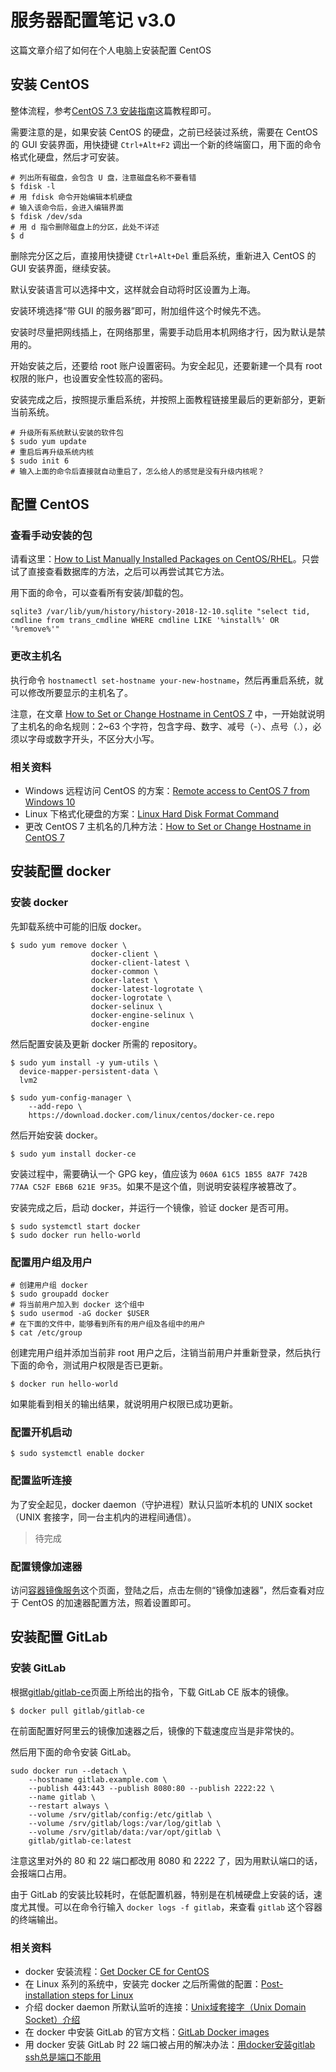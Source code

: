 # 服务器配置笔记 v3.0

这篇文章介绍了如何在个人电脑上安装配置 CentOS

## 安装 CentOS

整体流程，参考[CentOS 7.3 安装指南](https://www.aliyun.com/jiaocheng/143753.html)这篇教程即可。

需要注意的是，如果安装 CentOS 的硬盘，之前已经装过系统，需要在 CentOS 的 GUI 安装界面，用快捷键 `Ctrl+Alt+F2` 调出一个新的终端窗口，用下面的命令格式化硬盘，然后才可安装。


```shell
# 列出所有磁盘，会包含 U 盘，注意磁盘名称不要看错
$ fdisk -l
# 用 fdisk 命令开始编辑本机硬盘
# 输入该命令后，会进入编辑界面
$ fdisk /dev/sda
# 用 d 指令删除磁盘上的分区，此处不详述
$ d
```

删除完分区之后，直接用快捷键 `Ctrl+Alt+Del` 重启系统，重新进入 CentOS 的 GUI 安装界面，继续安装。

默认安装语言可以选择中文，这样就会自动将时区设置为上海。

安装环境选择“带 GUI 的服务器”即可，附加组件这个时候先不选。

安装时尽量把网线插上，在网络那里，需要手动启用本机网络才行，因为默认是禁用的。

开始安装之后，还要给 root 账户设置密码。为安全起见，还要新建一个具有 root 权限的账户，也设置安全性较高的密码。

安装完成之后，按照提示重启系统，并按照上面教程链接里最后的更新部分，更新当前系统。

```shell
# 升级所有系统默认安装的软件包
$ sudo yum update
# 重启后再升级系统内核
$ sudo init 6
# 输入上面的命令后直接就自动重启了，怎么给人的感觉是没有升级内核呢？
```

## 配置 CentOS

### 查看手动安装的包

请看这里：[How to List Manually Installed Packages on CentOS/RHEL](https://www.webhostinghero.com/blog/how-to-list-manually-installed-packages-on-centosrhel/)。只尝试了直接查看数据库的方法，之后可以再尝试其它方法。

用下面的命令，可以查看所有安装/卸载的包。

```shell
sqlite3 /var/lib/yum/history/history-2018-12-10.sqlite "select tid, cmdline from trans_cmdline WHERE cmdline LIKE '%install%' OR '%remove%'"
```

### 更改主机名

执行命令 `hostnamectl set-hostname your-new-hostname`，然后再重启系统，就可以修改所要显示的主机名了。

注意，在文章 [How to Set or Change Hostname in CentOS 7](https://www.tecmint.com/set-change-hostname-in-centos-7/) 中，一开始就说明了主机名的命名规则：2~63 个字符，包含字母、数字、减号（-）、点号（.），必须以字母或数字开头，不区分大小写。

### 相关资料

- Windows 远程访问 CentOS 的方案：[Remote access to CentOS 7 from Windows 10](https://community.spiceworks.com/topic/2040456-remote-access-to-centos-7-from-windows-10)
- Linux 下格式化硬盘的方案：[Linux Hard Disk Format Command](https://www.cyberciti.biz/faq/linux-disk-format/)
- 更改 CentOS 7 主机名的几种方法：[How to Set or Change Hostname in CentOS 7](https://www.tecmint.com/set-change-hostname-in-centos-7/)

## 安装配置 docker

### 安装 docker

先卸载系统中可能的旧版 docker。

```shell
$ sudo yum remove docker \
                  docker-client \
                  docker-client-latest \
                  docker-common \
                  docker-latest \
                  docker-latest-logrotate \
                  docker-logrotate \
                  docker-selinux \
                  docker-engine-selinux \
                  docker-engine
```

然后配置安装及更新 docker 所需的 repository。

```shell
$ sudo yum install -y yum-utils \
  device-mapper-persistent-data \
  lvm2

$ sudo yum-config-manager \
    --add-repo \
    https://download.docker.com/linux/centos/docker-ce.repo
```

然后开始安装 docker。

```shell
$ sudo yum install docker-ce
```

安装过程中，需要确认一个 GPG key，值应该为 `060A 61C5 1B55 8A7F 742B 77AA C52F EB6B 621E 9F35`。如果不是这个值，则说明安装程序被篡改了。

安装完成之后，启动 docker，并运行一个镜像，验证 docker 是否可用。

```shell
$ sudo systemctl start docker
$ sudo docker run hello-world
```

### 配置用户组及用户

```shell
# 创建用户组 docker
$ sudo groupadd docker
# 将当前用户加入到 docker 这个组中
$ sudo usermod -aG docker $USER
# 在下面的文件中，能够看到所有的用户组及各组中的用户
$ cat /etc/group
```

创建完用户组并添加当前非 root 用户之后，注销当前用户并重新登录，然后执行下面的命令，测试用户权限是否已更新。

```shell
$ docker run hello-world
```

如果能看到相关的输出结果，就说明用户权限已成功更新。

### 配置开机启动

```shell
$ sudo systemctl enable docker
```

### 配置监听连接

为了安全起见，docker daemon（守护进程）默认只监听本机的 UNIX socket（UNIX 套接字，同一台主机内的进程间通信）。

> 待完成

### 配置镜像加速器

访问[容器镜像服务](https://cr.console.aliyun.com/)这个页面，登陆之后，点击左侧的“镜像加速器”，然后查看对应于 CentOS 的加速器配置方法，照着设置即可。

## 安装配置 GitLab

### 安装 GitLab

根据[gitlab/gitlab-ce](https://hub.docker.com/r/gitlab/gitlab-ce/)页面上所给出的指令，下载 GitLab CE 版本的镜像。

```shell
$ docker pull gitlab/gitlab-ce
```

在前面配置好阿里云的镜像加速器之后，镜像的下载速度应当是非常快的。

然后用下面的命令安装 GitLab。

```shell
sudo docker run --detach \
    --hostname gitlab.example.com \
    --publish 443:443 --publish 8080:80 --publish 2222:22 \
    --name gitlab \
    --restart always \
    --volume /srv/gitlab/config:/etc/gitlab \
    --volume /srv/gitlab/logs:/var/log/gitlab \
    --volume /srv/gitlab/data:/var/opt/gitlab \
    gitlab/gitlab-ce:latest
```

注意这里对外的 80 和 22 端口都改用 8080 和 2222 了，因为用默认端口的话，会报端口占用。

由于 GitLab 的安装比较耗时，在低配置机器，特别是在机械硬盘上安装的话，速度尤其慢。可以在命令行输入 `docker logs -f gitlab`，来查看 `gitlab` 这个容器的终端输出。

### 相关资料

- docker 安装流程：[Get Docker CE for CentOS](https://docs.docker.com/install/linux/docker-ce/centos/)
- 在 Linux 系列的系统中，安装完 docker 之后所需做的配置：[Post-installation steps for Linux](https://docs.docker.com/install/linux/linux-postinstall/)
- 介绍 docker daemon 所默认监听的连接：[Unix域套接字（Unix Domain Socket）介绍](https://blog.csdn.net/Roland_Sun/article/details/50266565)
- 在 docker 中安装 GitLab 的官方文档：[GitLab Docker images](https://docs.gitlab.com/omnibus/docker/)
- 用 docker 安装 GitLab 时 22 端口被占用的解决办法：[用docker安装gitlab ssh总是端口不能用](https://www.oschina.net/question/90201_2280758)
